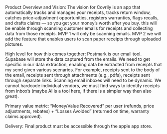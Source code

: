 Product Overview and Vision: The vision for Covrily is an app that automatically tracks and manages your receipts, tracks return window, catches price-adjustment opportunities, registers warranties, flags recalls, and drafts claims — so you get your money’s worth after you buy. this will be enable through scanning customer emails for receipts and collecting data from those receipts. MVP 1 will only be scanning emails. MVP 2 we will add the feature that enables users to scan paper receipts through uploaded pictures.

High level for how this comes together: Postmark is our email tool. Supabase will store the data captured from the emails. We need to get specific in our data extraction, enabling data be extracted from receipts that my send given various scenarios. For example, receipts sent to the body of the email, receipts sent through attachments (e.g., pdfs), receipts sent through separate links. Scanning email inboxes will need to be dynamic. We cannot hardcode individual vendors, we must find ways to identify receipts from inbox’s (maybe AI is a tool here, if there is a simpler way then also great).

Primary value metric: “Money/Value Recovered” per user (refunds, price adjustments, rebates) + “Losses Avoided” (returned on time, warranty claims approved).

Delivery: Final product must be accessible through the apple app store. 
